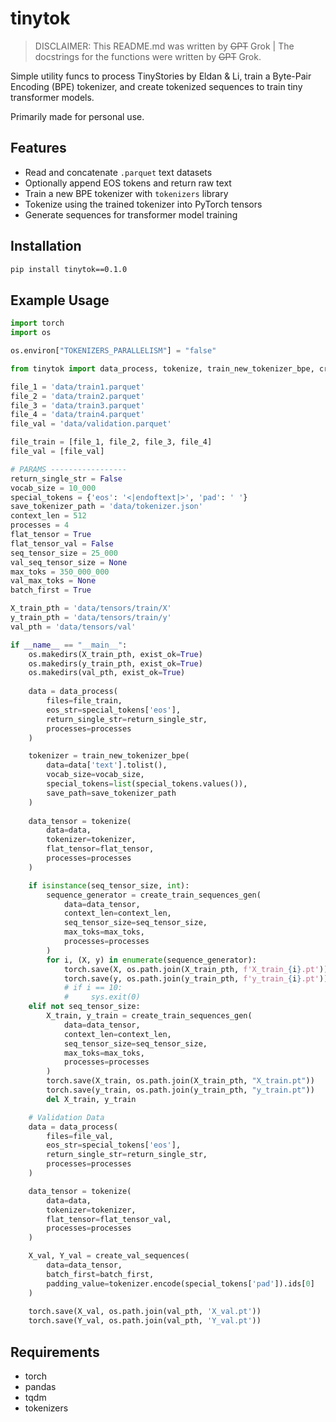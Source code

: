 # tinytok

> DISCLAIMER: This README.md was written by ~~GPT~~ Grok | The docstrings for the functions were written by ~~GPT~~ Grok.

Simple utility funcs to process TinyStories by Eldan & Li, train a Byte-Pair Encoding (BPE) tokenizer, and create tokenized sequences to train tiny transformer models.

Primarily made for personal use.

## Features

- Read and concatenate `.parquet` text datasets
- Optionally append EOS tokens and return raw text
- Train a new BPE tokenizer with `tokenizers` library
- Tokenize using the trained tokenizer into PyTorch tensors
- Generate sequences for transformer model training

## Installation

```bash
pip install tinytok==0.1.0
```

## Example Usage

```python
import torch
import os

os.environ["TOKENIZERS_PARALLELISM"] = "false"

from tinytok import data_process, tokenize, train_new_tokenizer_bpe, create_val_sequences, create_train_sequences_gen

file_1 = 'data/train1.parquet'
file_2 = 'data/train2.parquet'
file_3 = 'data/train3.parquet'
file_4 = 'data/train4.parquet'
file_val = 'data/validation.parquet'

file_train = [file_1, file_2, file_3, file_4]
file_val = [file_val]

# PARAMS -----------------
return_single_str = False
vocab_size = 10_000
special_tokens = {'eos': '<|endoftext|>', 'pad': ' '}
save_tokenizer_path = 'data/tokenizer.json'
context_len = 512
processes = 4
flat_tensor = True
flat_tensor_val = False
seq_tensor_size = 25_000
val_seq_tensor_size = None
max_toks = 350_000_000  
val_max_toks = None
batch_first = True

X_train_pth = 'data/tensors/train/X'
y_train_pth = 'data/tensors/train/y'
val_pth = 'data/tensors/val'

if __name__ == "__main__":
    os.makedirs(X_train_pth, exist_ok=True)
    os.makedirs(y_train_pth, exist_ok=True)
    os.makedirs(val_pth, exist_ok=True)
    
    data = data_process(
        files=file_train,
        eos_str=special_tokens['eos'],
        return_single_str=return_single_str,
        processes=processes
    )

    tokenizer = train_new_tokenizer_bpe(
        data=data['text'].tolist(),
        vocab_size=vocab_size,
        special_tokens=list(special_tokens.values()),
        save_path=save_tokenizer_path
    )
    
    data_tensor = tokenize(
        data=data,
        tokenizer=tokenizer,
        flat_tensor=flat_tensor,
        processes=processes
    )

    if isinstance(seq_tensor_size, int):
        sequence_generator = create_train_sequences_gen(
            data=data_tensor,
            context_len=context_len,
            seq_tensor_size=seq_tensor_size,
            max_toks=max_toks,
            processes=processes
        )
        for i, (X, y) in enumerate(sequence_generator):
            torch.save(X, os.path.join(X_train_pth, f'X_train_{i}.pt'))
            torch.save(y, os.path.join(y_train_pth, f'y_train_{i}.pt'))
            # if i == 10:
            #     sys.exit(0)
    elif not seq_tensor_size:
        X_train, y_train = create_train_sequences_gen(
            data=data_tensor,
            context_len=context_len,
            seq_tensor_size=seq_tensor_size,
            max_toks=max_toks,
            processes=processes
        )
        torch.save(X_train, os.path.join(X_train_pth, "X_train.pt"))
        torch.save(y_train, os.path.join(y_train_pth, "y_train.pt"))
        del X_train, y_train

    # Validation Data
    data = data_process(
        files=file_val,
        eos_str=special_tokens['eos'],
        return_single_str=return_single_str,
        processes=processes
    )

    data_tensor = tokenize(
        data=data,
        tokenizer=tokenizer,
        flat_tensor=flat_tensor_val,
        processes=processes
    )

    X_val, Y_val = create_val_sequences(
        data=data_tensor,
        batch_first=batch_first,
        padding_value=tokenizer.encode(special_tokens['pad']).ids[0]
    )
    
    torch.save(X_val, os.path.join(val_pth, 'X_val.pt'))
    torch.save(Y_val, os.path.join(val_pth, 'Y_val.pt'))
```

## Requirements

- torch
- pandas
- tqdm
- tokenizers